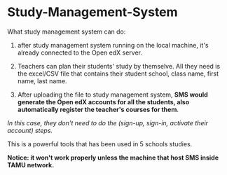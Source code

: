 # Study-Management-System

What study management system can do:

1. after study management system running on the local machine, it's already connected to the Open edX server.

2. Teachers can plan their students' study by themselve. All they need is the excel/CSV file that contains their student school,
class name, first name, last name.

3. After uploading the file to study management system, 
__SMS would generate the Open edX accounts for all the students, also automatically register the teacher's courses for them__.

_In this case, they don't need to do the (sign-up, sign-in, activate their account) steps._

This is a powerful tools that has been used in 5 schools studies.

__Notice: it won't work properly unless the machine that host SMS inside TAMU network.__

